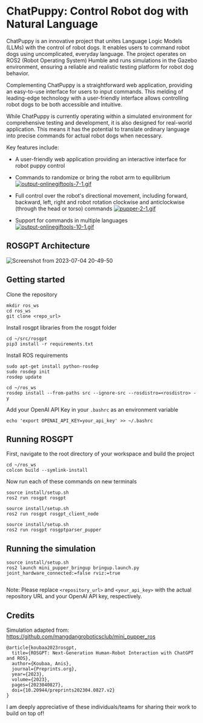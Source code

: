 # ChatPuppy: Control Robot dog with Natural Language

ChatPuppy is an innovative project that unites Language Logic Models (LLMs) with the control of robot dogs. It enables users to command robot dogs using uncomplicated, everyday language. The project operates on ROS2 (Robot Operating System) Humble and runs simulations in the Gazebo environment, ensuring a reliable and realistic testing platform for robot dog behavior.

Complementing ChatPuppy is a straightforward web application, providing an easy-to-use interface for users to input commands. This melding of leading-edge technology with a user-friendly interface allows controlling robot dogs to be both accessible and intuitive.

While ChatPuppy is currently operating within a simulated environment for comprehensive testing and development, it is also designed for real-world application. This means it has the potential to translate ordinary language into precise commands for actual robot dogs when necessary.

Key features include:
- A user-friendly web application providing an interactive interface for robot puppy control
- Commands to randomize or bring the robot arm to equilibrium
  [![output-onlinegiftools-7-1.gif](https://i.postimg.cc/Kj22RxZm/output-onlinegiftools-7-1.gif)](https://postimg.cc/KkJVWXkW)
- Full control over the robot's directional movement, including forward, backward, left, right and robot rotation clockwise and anticlockwise (through the head or torso) commands
[![pupper-2-1.gif](https://i.postimg.cc/dthBLdxt/pupper-2-1.gif)](https://postimg.cc/kBd8HVCk)

- Support for commands in multiple languages
[![output-onlinegiftools-10-1.gif](https://i.postimg.cc/HxLMF1Gs/output-onlinegiftools-10-1.gif)](https://postimg.cc/XZTXyh7T)

## ROSGPT Architecture

![Screenshot from 2023-07-04 20-49-50](https://github.com/Gaurang-1402/ChatDrones/assets/71042887/f3534fd5-1ac8-4d55-8e67-fb5f6c0ddf8d)


## Getting started

Clone the repository

```
mkdir ros_ws
cd ros_ws
git clone <repo_url>
```

Install rosgpt libraries from the rosgpt folder

```
cd ~/src/rosgpt
pip3 install -r requirements.txt
```

Install ROS requirements

```
sudo apt-get install python-rosdep
sudo rosdep init
rosdep update
```

```
cd ~/ros_ws
rosdep install --from-paths src --ignore-src --rosdistro=<rosdistro> -y
```


Add your OpenAI API Key in your ```.bashrc``` as an environment variable 

```
echo 'export OPENAI_API_KEY=your_api_key' >> ~/.bashrc
```


## Running ROSGPT

First, navigate to the root directory of your workspace and build the project

```
cd ~/ros_ws
colcon build --symlink-install
```
Now run each of these commands on new terminals

```
source install/setup.sh
ros2 run rosgpt rosgpt
```

```
source install/setup.sh
ros2 run rosgpt rosgpt_client_node 
```

```
source install/setup.sh
ros2 run rosgpt rosgptparser_pupper
```

## Running the simulation

```
source install/setup.sh
ros2 launch mini_pupper_bringup bringup.launch.py joint_hardware_connected:=false rviz:=true


```

Note: Please replace `<repository_url>` and `<your_api_key>` with the actual repository URL and your OpenAI API key, respectively.



## Credits
Simulation adapted from: https://github.com/mangdangroboticsclub/mini_pupper_ros

```
@article{koubaa2023rosgpt,
  title={ROSGPT: Next-Generation Human-Robot Interaction with ChatGPT and ROS},
  author={Koubaa, Anis},
  journal={Preprints.org},
  year={2023},
  volume={2023},
  pages={2023040827},
  doi={10.20944/preprints202304.0827.v2}
}

```
I am deeply appreciative of these individuals/teams for sharing their work to build on top of!
